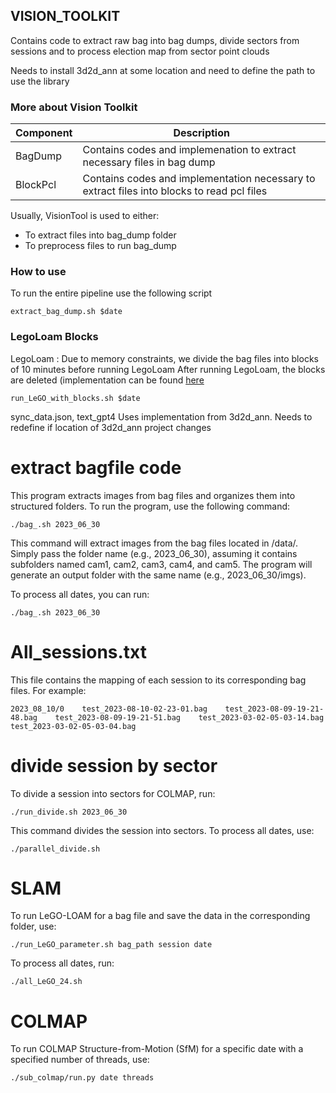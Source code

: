 ## VISION_TOOLKIT
Contains code to extract raw bag into bag dumps, divide sectors from sessions and to process election map from sector point clouds 

Needs to install 3d2d_ann at some location and need to define the path to use the library

### More about Vision Toolkit
| Component | Description |
| ---- | --- |
|BagDump|Contains codes and implemenation to extract necessary files in bag dump|
|BlockPcl|Contains codes and implementation necessary to extract files into blocks to read pcl files|
Usually, VisionTool is used to either:
* To extract files into bag_dump folder
* To preprocess files to run bag_dump

### How to use 
To run the entire pipeline use the following script
```
extract_bag_dump.sh $date
```

### LegoLoam Blocks
LegoLoam : Due to memory constraints, we divide the bag files into blocks of 10 minutes before running LegoLoam After running LegoLoam, the blocks are deleted (implementation can be found [here](https://github.com/klekkala/vision_toolkit/blob/main/scripts/split_blocks/run_LeGO_with_blocks.sh)
```
run_LeGO_with_blocks.sh $date
```

sync_data.json, text_gpt4 
Uses implementation from 3d2d_ann. 
Needs to redefine if location of 3d2d_ann project changes
# extract bagfile code

This program extracts images from bag files and organizes them into structured folders. To run the program, use the following command:
```
./bag_.sh 2023_06_30
```
This command will extract images from the bag files located in /data/. Simply pass the folder name (e.g., 2023_06_30), assuming it contains subfolders named cam1, cam2, cam3, cam4, and cam5. The program will generate an output folder with the same name (e.g., 2023_06_30/imgs).

To process all dates, you can run:
```
./bag_.sh 2023_06_30
```

# All_sessions.txt
This file contains the mapping of each session to its corresponding bag files. For example:
```
2023_08_10/0	test_2023-08-10-02-23-01.bag	test_2023-08-09-19-21-48.bag	test_2023-08-09-19-21-51.bag	test_2023-03-02-05-03-14.bag	test_2023-03-02-05-03-04.bag	
```


# divide session by sector

To divide a session into sectors for COLMAP, run:
```
./run_divide.sh 2023_06_30
```

This command divides the session into sectors. To process all dates, use:
```
./parallel_divide.sh
```

# SLAM

To run LeGO-LOAM for a bag file and save the data in the corresponding folder, use:
```
./run_LeGO_parameter.sh bag_path session date
```
To process all dates, run:
```
./all_LeGO_24.sh
```

# COLMAP
To run COLMAP Structure-from-Motion (SfM) for a specific date with a specified number of threads, use:
```
./sub_colmap/run.py date threads
```
